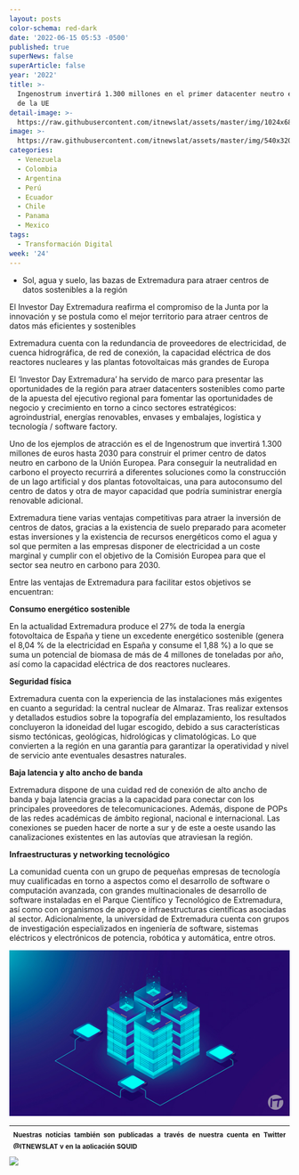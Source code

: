 ```yaml
---
layout: posts
color-schema: red-dark
date: '2022-06-15 05:53 -0500'
published: true
superNews: false
superArticle: false
year: '2022'
title: >-
  Ingenostrum invertirá 1.300 millones en el primer datacenter neutro en carbono
  de la UE
detail-image: >-
  https://raw.githubusercontent.com/itnewslat/assets/master/img/1024x680/data-center-g.jpg
image: >-
  https://raw.githubusercontent.com/itnewslat/assets/master/img/540x320/data-center-p.jpg
categories:
  - Venezuela
  - Colombia
  - Argentina
  - Perú
  - Ecuador
  - Chile
  - Panama
  - Mexico
tags:
  - Transformación Digital
week: '24'
---
```

- Sol, agua y suelo, las bazas de Extremadura para atraer centros de datos sostenibles a la región

El Investor Day Extremadura reafirma el compromiso de la Junta por la innovación y se postula como el mejor territorio para atraer centros de datos más eficientes y sostenibles
 
Extremadura cuenta con la redundancia de proveedores de electricidad, de cuenca hidrográfica, de red de conexión, la capacidad eléctrica de dos reactores nucleares y las plantas fotovoltaicas más grandes de Europa
 
El ‘Investor Day Extremadura’ ha servido de marco para presentar las oportunidades de la región para atraer datacenters sostenibles como parte de la apuesta del ejecutivo regional para fomentar las oportunidades de negocio y crecimiento en torno a cinco sectores estratégicos: agroindustrial, energías renovables, envases y embalajes, logística y tecnología / software factory.
 
Uno de los ejemplos de atracción es el de Ingenostrum que invertirá 1.300 millones de euros hasta 2030 para construir el primer centro de datos neutro en carbono de la Unión Europea. Para conseguir la neutralidad en carbono el proyecto recurrirá a diferentes soluciones como la construcción de un lago artificial y dos plantas fotovoltaicas, una para autoconsumo del centro de datos y otra de mayor capacidad que podría suministrar energía renovable adicional.
 
Extremadura tiene varias ventajas competitivas para atraer la inversión de centros de datos, gracias a la existencia de suelo preparado para acometer estas inversiones y la existencia de recursos energéticos como el agua y sol que permiten a las empresas disponer de electricidad a un coste marginal y cumplir con el objetivo de la Comisión Europea para que el sector sea neutro en carbono para 2030.
 
Entre las ventajas de Extremadura para facilitar estos objetivos se encuentran:
 
**Consumo energético sostenible**

En la actualidad Extremadura produce el 27% de toda la energía fotovoltaica de España y tiene un excedente energético sostenible (genera el 8,04 % de la electricidad en España y consume el 1,88 %) a lo que se suma un potencial de biomasa de más de 4 millones de toneladas por año, así como la capacidad eléctrica de dos reactores nucleares.
 
**Seguridad física**

Extremadura cuenta con la experiencia de las instalaciones más exigentes en cuanto a seguridad: la central nuclear de Almaraz. Tras realizar extensos y detallados estudios sobre la topografía del emplazamiento, los resultados concluyeron la idoneidad del lugar escogido, debido a sus características sismo tectónicas, geológicas, hidrológicas y climatológicas. Lo que convierten a la región en una garantía para garantizar la operatividad y nivel de servicio ante eventuales desastres naturales.
 
**Baja latencia y alto ancho de banda**

Extremadura dispone de una cuidad red de conexión de alto ancho de banda y baja latencia gracias a la capacidad para conectar con los principales proveedores de telecomunicaciones. Además, dispone de POPs de las redes académicas de ámbito regional, nacional e internacional. Las conexiones se pueden hacer de norte a sur y de este a oeste usando las canalizaciones existentes en las autovías que atraviesan la región.
 
**Infraestructuras y networking tecnológico**

La comunidad cuenta con un grupo de pequeñas empresas de tecnología muy cualificadas en torno a aspectos como el desarrollo de software o computación avanzada, con grandes multinacionales de desarrollo de software instaladas en el Parque Científico y Tecnológico de Extremadura, así como con organismos de apoyo e infraestructuras científicas asociadas al sector. Adicionalmente, la universidad de Extremadura cuenta con grupos de investigación especializados en ingeniería de software, sistemas eléctricos y electrónicos de potencia, robótica y automática, entre otros.

![](https://raw.githubusercontent.com/itnewslat/assets/master/img/540x320/data-center-p.jpg)

<table style="height: 42px;" width="569">
<tbody>
<tr>
<td style="text-align: justify;"><sub><strong>Nuestras noticias también son publicadas a través de nuestra cuenta en Twitter <a href="https://twitter.com/itnewslat?lang=es">@ITNEWSLAT</a> y en la aplicación <a href="https://squidapp.co/en/">SQUID</a></strong></sub></td>
</tr>
</tbody>
</table>

<img src="https://tracker.metricool.com/c3po.jpg?hash=56f88a41e39ab42c063cc51676587a04"/>